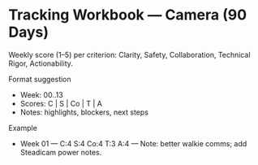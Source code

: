 # Tracking Workbook — Camera (90 Days)

Weekly score (1–5) per criterion: Clarity, Safety, Collaboration, Technical Rigor, Actionability.

Format suggestion
- Week: 00..13
- Scores: C | S | Co | T | A
- Notes: highlights, blockers, next steps

Example
- Week 01 — C:4 S:4 Co:4 T:3 A:4 — Note: better walkie comms; add Steadicam power notes.

